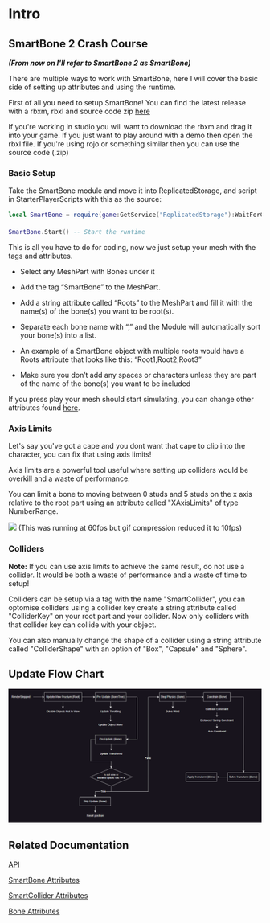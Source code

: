 # Intro

## SmartBone 2 Crash Course

***(From now on I'll refer to SmartBone 2 as SmartBone)***

There are multiple ways to work with SmartBone, here I will cover the basic side of setting up attributes and using the runtime.

First of all you need to setup SmartBone! You can find the latest release with a rbxm, rbxl and source code zip [here](https://github.com/CelnakRBLX/SmartBone-2/releases)

If you're working in studio you will want to download the rbxm and drag it into your game. If you just want to play around with a demo then open the rbxl file. If you're using rojo or something similar then you can use the source code (.zip)

### Basic Setup

Take the SmartBone module and move it into ReplicatedStorage, and script in StarterPlayerScripts with this as the source:

```lua
local SmartBone = require(game:GetService("ReplicatedStorage"):WaitForChild("SmartBone"))

SmartBone.Start() -- Start the runtime
```

This is all you have to do for coding, now we just setup your mesh with the tags and attributes.

- Select any MeshPart with Bones under it

- Add the tag “SmartBone” to the MeshPart.

- Add a string attribute called “Roots” to the MeshPart and fill it with the name(s) of the bone(s) you want to be root(s).

- Separate each bone name with “,” and the Module will automatically sort your bone(s) into a list.

- An example of a SmartBone object with multiple roots would have a Roots attribute that looks like this: “Root1,Root2,Root3”

- Make sure you don’t add any spaces or characters unless they are part of the name of the bone(s) you want to be included

If you press play your mesh should start simulating, you can change other attributes found [here](smartbone.md).

### Axis Limits

Let's say you've got a cape and you dont want that cape to clip into the character, you can fix that using axis limits!

Axis limits are a powerful tool useful where setting up colliders would be overkill and a waste of performance.

You can limit a bone to moving between 0 studs and 5 studs on the x axis relative to the root part using an attribute called "XAxisLimits" of type NumberRange.

![](assets/axislimitcape.gif)
(This was running at 60fps but gif compression reduced it to 10fps)

### Colliders

**Note:** If you can use axis limits to achieve the same result, do not use a collider. It would be both a waste of performance and a waste of time to setup!

Colliders can be setup via a tag with the name "SmartCollider", you can optomise colliders using a collider key create a string attribute called "ColliderKey" on your root part and your collider. Now only colliders with that collider key can collide with your object.

You can also manually change the shape of a collider using a string attribute called "ColliderShape" with an option of "Box", "Capsule" and "Sphere".

## Update Flow Chart
![](assets/flowchart.png)

## Related Documentation

[API](/SmartBone-2/api/)

[SmartBone Attributes](smartbone.md)

[SmartCollider Attributes](smartcollider.md)

[Bone Attributes](bone.md)
